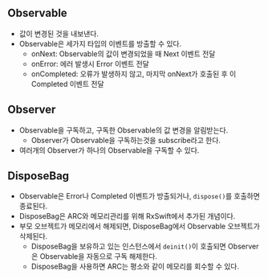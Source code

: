 ## Observable
- 값이 변경된 것을 내보낸다.
- Observable은 세가지 타입의 이벤트를 방출할 수 있다. 
    - onNext: Observable의 값이 변경되었을 때 Next 이벤트 전달
    - onError: 에러 발생시 Error 이벤트 전달
    - onCompleted: 오류가 발생하지 않고, 마지막 onNext가 호출된 후 이 Completed 이벤트 전달

## Observer
- Observable을 구독하고, 구독한 Observable의 값 변경을 알림받는다.
    - Observer가 Observable을 구독하는것을 subscribe라고 한다.
- 여러개의 Observer가 하나의 Observable을 구독할 수 있다.

## DisposeBag
- Observable은 Error나 Completed 이벤트가 방출되거나, ```dispose()```를 호출하면 종료된다.
- DisposeBag은 ARC와 메모리관리를 위해 RxSwift에서 추가된 개념이다. 
- 부모 오브젝트가 메모리에서 해제되면, DisposeBag에서 Observable 오브젝트가 삭제된다.
    - DisposeBag을 보유하고 있는 인스턴스에서 ```deinit()```이 호출되면 Observer은 Observable을 자동으로 구독 해제한다.
    - DisposeBag을 사용하면 ARC는 평소와 같이 메모리를 회수할 수 있다.
